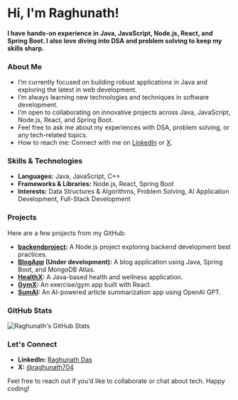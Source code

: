 # Hi, I'm Raghunath!

#### I have hands-on experience in **Java**, **JavaScript**, **Node.js**, **React**, and **Spring Boot**. I also love diving into DSA and problem solving to keep my skills sharp.

### About Me

-  I’m currently focused on building robust applications in Java and exploring the latest in web development.
-  I’m always learning new technologies and techniques in software development.
-  I’m open to collaborating on innovative projects across Java, JavaScript, Node.js, React, and Spring Boot.
-  Feel free to ask me about my experiences with DSA, problem solving, or any tech-related topics.
-  How to reach me: Connect with me on [LinkedIn](https://www.linkedin.com/in/raghunathdas) or [X](https://www.x.com/raghunath704).

### Skills & Technologies

- **Languages:** Java, JavaScript, C++
- **Frameworks & Libraries:** Node.js, React, Spring Boot
- **Interests:** Data Structures & Algorithms, Problem Solving, AI Application Development, Full-Stack Development

### Projects

Here are a few projects from my GitHub:

- **[backendproject](https://github.com/raghunath704/backendproject):** A Node.js project exploring backend development best practices.
- **[BlogApp](https://github.com/raghunath704/BlogApp) (Under development):** A blog application using Java, Spring Boot, and MongoDB Atlas.
- **[HealthX](https://github.com/raghunath704/HealthX):** A Java-based health and wellness application.
- **[GymX](https://github.com/raghunath704/GymX):** An exercise/gym app built with React.
- **[SumAI](https://github.com/raghunath704/SumAI):** An AI-powered article summarization app using OpenAI GPT.



### GitHub Stats

![Raghunath's GitHub Stats](https://github-readme-stats.vercel.app/api?username=raghunath704&show_icons=true&theme=radical)

### Let's Connect

- **LinkedIn:** [Raghunath Das](https://www.linkedin.com/in/raghunathdas)
- **X:** [@raghunath704](https://www.x.com/raghunath704)

Feel free to reach out if you’d like to collaborate or chat about tech. Happy coding!
